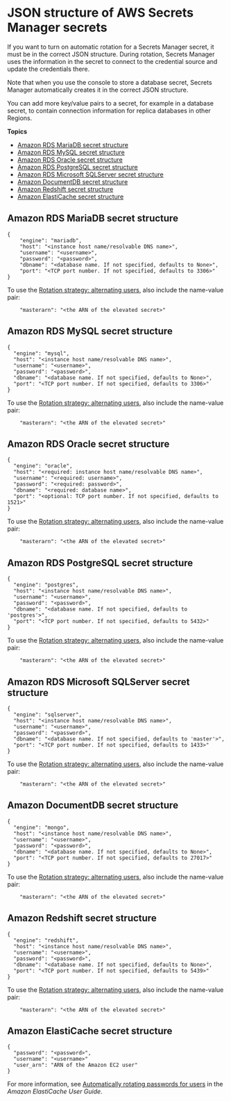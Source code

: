 # JSON structure of AWS Secrets Manager secrets<a name="reference_secret_json_structure"></a>

If you want to turn on automatic rotation for a Secrets Manager secret, it must be in the correct JSON structure\. During rotation, Secrets Manager uses the information in the secret to connect to the credential source and update the credentials there\. 

Note that when you use the console to store a database secret, Secrets Manager automatically creates it in the correct JSON structure\.

You can add more key/value pairs to a secret, for example in a database secret, to contain connection information for replica databases in other Regions\.

**Topics**
+ [Amazon RDS MariaDB secret structure](#reference_secret_json_structure_rds-maria)
+ [Amazon RDS MySQL secret structure](#reference_secret_json_structure_rds-mysql)
+ [Amazon RDS Oracle secret structure](#reference_secret_json_structure_rds-oracle)
+ [Amazon RDS PostgreSQL secret structure](#reference_secret_json_structure_rds-postgres)
+ [Amazon RDS Microsoft SQLServer secret structure](#reference_secret_json_structure_RDS_sqlserver)
+ [Amazon DocumentDB secret structure](#reference_secret_json_structure_docdb)
+ [Amazon Redshift secret structure](#reference_secret_json_structure_RS)
+ [Amazon ElastiCache secret structure](#reference_secret_json_structure_ELC)

## Amazon RDS MariaDB secret structure<a name="reference_secret_json_structure_rds-maria"></a>

```
{
    "engine": "mariadb",
    "host": "<instance host name/resolvable DNS name>",
    "username": "<username>",
    "password": "<password>",
    "dbname": "<database name. If not specified, defaults to None>",
    "port": "<TCP port number. If not specified, defaults to 3306>"
}
```

To use the [Rotation strategy: alternating users](getting-started.md#rotating-secrets-two-users), also include the name\-value pair:

```
    "masterarn": "<the ARN of the elevated secret>"
```

## Amazon RDS MySQL secret structure<a name="reference_secret_json_structure_rds-mysql"></a>

```
{
  "engine": "mysql",
  "host": "<instance host name/resolvable DNS name>",
  "username": "<username>",
  "password": "<password>",
  "dbname": "<database name. If not specified, defaults to None>",
  "port": "<TCP port number. If not specified, defaults to 3306>"
}
```

To use the [Rotation strategy: alternating users](getting-started.md#rotating-secrets-two-users), also include the name\-value pair:

```
    "masterarn": "<the ARN of the elevated secret>"
```

## Amazon RDS Oracle secret structure<a name="reference_secret_json_structure_rds-oracle"></a>

```
{
  "engine": "oracle",
  "host": "<required: instance host name/resolvable DNS name>",
  "username": "<required: username>",
  "password": "<required: password>",
  "dbname": "<required: database name>",
  "port": "<optional: TCP port number. If not specified, defaults to 1521>"
}
```

To use the [Rotation strategy: alternating users](getting-started.md#rotating-secrets-two-users), also include the name\-value pair:

```
    "masterarn": "<the ARN of the elevated secret>"
```

## Amazon RDS PostgreSQL secret structure<a name="reference_secret_json_structure_rds-postgres"></a>

```
{
  "engine": "postgres",
  "host": "<instance host name/resolvable DNS name>",
  "username": "<username>",
  "password": "<password>",
  "dbname": "<database name. If not specified, defaults to 'postgres'>",
  "port": "<TCP port number. If not specified, defaults to 5432>"
}
```

To use the [Rotation strategy: alternating users](getting-started.md#rotating-secrets-two-users), also include the name\-value pair:

```
    "masterarn": "<the ARN of the elevated secret>"
```

## Amazon RDS Microsoft SQLServer secret structure<a name="reference_secret_json_structure_RDS_sqlserver"></a>

```
{
  "engine": "sqlserver",
  "host": "<instance host name/resolvable DNS name>",
  "username": "<username>",
  "password": "<password>",
  "dbname": "<database name. If not specified, defaults to 'master'>",
  "port": "<TCP port number. If not specified, defaults to 1433>"
}
```

To use the [Rotation strategy: alternating users](getting-started.md#rotating-secrets-two-users), also include the name\-value pair:

```
    "masterarn": "<the ARN of the elevated secret>"
```

## Amazon DocumentDB secret structure<a name="reference_secret_json_structure_docdb"></a>

```
{
  "engine": "mongo",
  "host": "<instance host name/resolvable DNS name>",
  "username": "<username>",
  "password": "<password>",
  "dbname": "<database name. If not specified, defaults to None>",
  "port": "<TCP port number. If not specified, defaults to 27017>"
}
```

To use the [Rotation strategy: alternating users](getting-started.md#rotating-secrets-two-users), also include the name\-value pair:

```
    "masterarn": "<the ARN of the elevated secret>"
```

## Amazon Redshift secret structure<a name="reference_secret_json_structure_RS"></a>

```
{
  "engine": "redshift",
  "host": "<instance host name/resolvable DNS name>",
  "username": "<username>",
  "password": "<password>",
  "dbname": "<database name. If not specified, defaults to None>",
  "port": "<TCP port number. If not specified, defaults to 5439>"
}
```

To use the [Rotation strategy: alternating users](getting-started.md#rotating-secrets-two-users), also include the name\-value pair:

```
    "masterarn": "<the ARN of the elevated secret>"
```

## Amazon ElastiCache secret structure<a name="reference_secret_json_structure_ELC"></a>

```
{
  "password": "<password>",
  "username": "<username>" 
  "user_arn": "ARN of the Amazon EC2 user"
}
```

For more information, see [Automatically rotating passwords for users](https://docs.aws.amazon.com/AmazonElastiCache/latest/red-ug/User-Secrets-Manager.html) in the *Amazon ElastiCache User Guide*\.